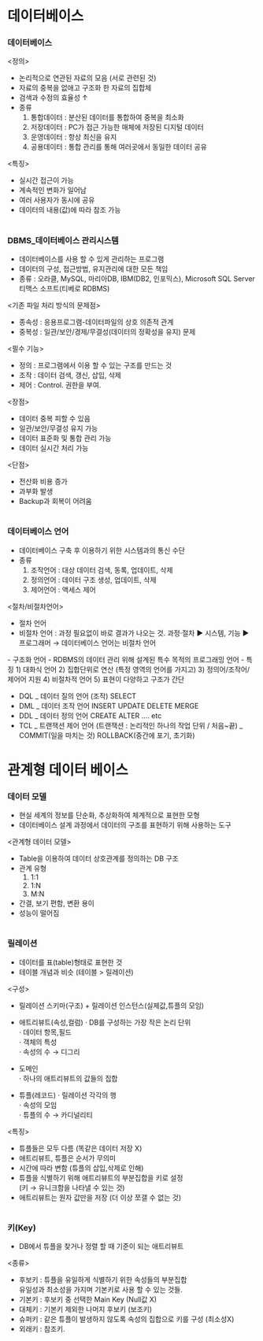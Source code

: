 # 데이터베이스

### 데이터베이스

<정의>
- 논리적으로 연관된 자료의 모음 (서로 관련된 것)  
- 자료의 중복을 없애고 구조화 한 자료의 집합체
- 검색과 수정의 효율성 ↑ 
- 종류  
  1) 통합데이터 : 분산된 데이터를 통합하여 중복을 최소화    
  2) 저장데이터 : PC가 접근 가능한 매체에 저장된 디지털 데이터   
  3) 운영데이터 : 항상 최신을 유지    
  4) 공용데이터 : 통합 관리를 통해 여러곳에서 동일한 데이터 공유     
  
<특징>
- 실시간 접근이 가능   
- 계속적인 변화가 일어남    
- 여러 사용자가 동시에 공유    
- 데이터의 내용(값)에 따라 참조 가능      
#
### DBMS_데이터베이스 관리시스템
- 데이터베이스를 사용 할 수 있게 관리하는 프로그램 
- 데이터의 구성, 접근방법, 유지관리에 대한 모든 책임 
- 종류 
  : 오라클, MySQL, 마리아DB, IBM(DB2, 인포믹스), Microsoft SQL Server
	티맥스 소프트(티베로 RDBMS)

<기존 파일 처리 방식의 문제점> 
- 종속성 : 응용프로그램-데이터파일의 상호 의존적 관계    
- 중복성 : 일관/보안/경제/무결성(데이터의 정확성을 유지) 문제    

<필수 기능> 
- 정의 : 프로그램에서 이용 할 수 있는 구조를 만드는 것    
- 조작 : 데이터 검색, 갱신, 삽입, 삭제    
- 제어 : Control. 권한을 부여.    

<장점>
- 데이터 중복 피할 수 있음 
- 일관/보안/무결성 유지 가능 
- 데이터 표준화 및 통합 관리 가능 
- 데이터 실시간 처리 가능 

<단점>
- 전산화 비용 증가 
- 과부화 발생 
- Backup과 회복이 어려움 
#
### 데이터베이스 언어
- 데이터베이스 구축 후 이용하기 위한 시스템과의 통신 수단 
- 종류
  1) 조작언어 : 대상 데이터 검색, 동록, 업데이트, 삭제    
  2) 정의언어 : 데이터 구조 생성, 업데이트, 삭제   
  3) 제어언어 : 액세스 제어    
  
<절차/비절차언어>
- 절차 언어   
- 비절차 언어 : 과정 필요없이 바로 결과가 나오는 것. 과정·절차 ▶ 시스템, 기능 ▶ 프로그래머 
  → 데이터베이스 언어는 비절차 언어 
  
<SQL>
- 구조화 언어 
- RDBMS의 데이터 관리 위해 설계된 특수 목적의 프로그래밍 언어 
- 특징
  1) 대화식 언어    
  2) 집합단위로 연산 (특정 영역의 언어를 가지고)    
  3) 정의어/조작어/제어어 지원   
  4) 비절차적 언어    
  5) 표현이 다양하고 구조가 간단    
  
- DQL _ 데이터 질의 언어 (조작) SELECT
- DML _ 데이터 조작 언어 INSERT UPDATE DELETE MERGE
- DDL _ 데이터 정의 언어 CREATE ALTER .... etc 
- TCL _ 트랜잭션 제어 언어 (트랜잭션 : 논리적인 하나의 작업 단위 / 처음~끝) 
      _ COMMIT(일을 마치는 것) ROLLBACK(중간에 포기, 초기화) 

#

# 관계형 데이터 베이스 

### 데이터 모델
- 현실 세계의 정보를 단순화, 추상화하여 체계적으로 표현한 모형 
- 데이터베이스 설계 과정에서 데이터의 구조를 표현하기 위해 사용하는 도구 

<관계형 데이터 모델>
- Table을 이용하여 데이터 상호관계를 정의하는 DB 구조 
- 관계 유형 
  1) 1:1   
  2) 1:N    
  3) M:N   
- 간결, 보기 편함, 변환 용이
- 성능이 떨어짐 

#
### 릴레이션 
- 데이터를 표(table)형태로 표현한 것 
- 테이블 개념과 비슷 (테이블 > 릴레이션)

<구성>
- 릴레이션 스키마(구조) + 릴레이션 인스턴스(실제값,튜플의 모임)

- 애트리뷰트(속성,컬럼)
  ·	DB를 구성하는 가장 작은 논리 단위    
  · 데이터 항목,필드    
  · 객체의 특성	   
  · 속성의 수 → 디그리    
- 도메인    
  · 하나의 애트리뷰트의 값들의 집합    
- 튜플(레코드) 
  · 릴레이션 각각의 행    
  · 속성의 모임    
  · 튜플의 수 → 카디널리티    
  
<특징>
- 튜플들은 모두 다름 (똑같은 데이터 저장 X) 
- 애트리뷰트, 튜플은 순서가 무의미 
- 시간에 따라 변함 (튜플의 삽입,삭제로 인해)
- 튜플을 식별하기 위해 애트리뷰트의 부분집합을 키로 설정    
  (키 → 유니크함을 나타낼 수 있는 것) 
- 애트리뷰트는 원자 값만을 저장 (더 이상 쪼갤 수 없는 것)
  

#
### 키(Key) 
- DB에서 튜플을 찾거나 정렬 할 때 기준이 되는 애트리뷰트 

<종류>
- 후보키 : 튜플을 유일하게 식별하기 위한 속성들의 부분집합    
     	   유일성과 최소성을 가지며 기본키로 사용 할 수 있는 것들. 
- 기본키 : 후보키 중 선택한 Main Key (Null값 X) 
- 대체키 : 기본키 제외한 나머지 후보키 (보조키) 
- 슈퍼키 : 같은 튜플이 발생하지 않도록 속성의 집합으로 키를 구성 (최소성X)
- 외래키 : 참조키. 



  

